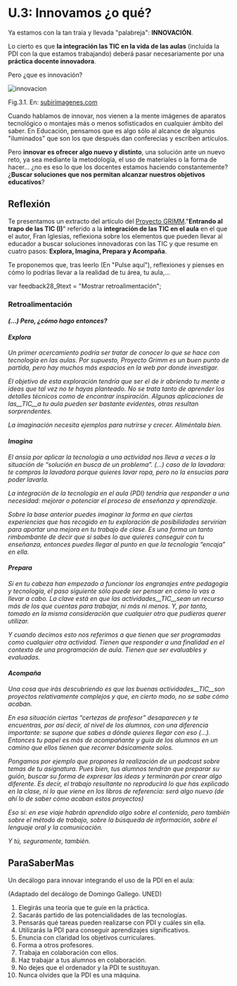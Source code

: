 # U.3: Innovamos ¿o qué?

Ya estamos con la tan traía y llevada "palabreja": **INNOVACIÓN**.

Lo cierto es que **la integración las TIC en la vida de las aulas** (incluida la PDI con la que estamos trabajando) deberá pasar necesariamente por una **práctica docente innovadora**.

Pero ¿que es innovación?


![innovacion](http://s2.subirimagenes.com/imagen/6996293innoveision7.gif)


Fig.3.1. En: [subirimagenes.com](http://www.subirimagenes.com/imagen-innoveision7-6996293.html)

Cuando hablamos de innovar, nos vienen a la mente imágenes de aparatos tecnológico o montajes más o menos sofisticados en cualquier ámbito del saber. En Educación, pensamos que es algo sólo al alcance de algunos "iluminados" que son los que después dan conferecias y escriben artículos.

Pero **innovar es ofrecer algo nuevo y distinto**, una solución ante un nuevo reto, ya sea mediante la metodología, el uso de materiales o la forma de hacer... ¿no es eso lo que los docentes estamos haciendo constantemente? ¿**Buscar soluciones que nos permitan alcanzar nuestros objetivos educativos**?

## Reflexión

Te presentamos un extracto del artículo del [Proyecto GRIMM](http://www.proyectogrimm.net)."**Entrando al trapo de las TIC (I)**" referido a la **integración de las TIC en el aula** en el que el autor, Fran Iglesias, reflexiona sobre los elementos que pueden llevar al educador a buscar soluciones innovadoras con las TIC y que resume en cuatro pasos: **Explora, Imagina, Prepara y Acompaña**.

Te proponemos que, tras leerlo (En "Pulse aquí"), reflexiones y pienses en cómo lo podrías llevar a la realidad de tu área, tu aula,...

var feedback28_9text = "Mostrar retroalimentación";

### Retroalimentación

#### _(...) Pero, ¿cómo hago entonces?_

#### _Explora_

_Un primer acercamiento podría ser tratar de conocer lo que se hace con tecnología en las aulas. Por supuesto, Proyecto Grimm es un buen punto de partida, pero hay muchos más espacios en la web por donde investigar._

_El objetivo de esta exploración tendría que ser el de ir abriendo tu mente a ideas que tal vez no te hayas planteado. No se trata tanto de aprender los detalles técnicos como de encontrar inspiración. Algunas aplicaciones de las__TIC__a tu aula pueden ser bastante evidentes, otras resultan sorprendentes._

_La imaginación necesita ejemplos para nutrirse y crecer. Aliméntala bien._

#### _Imagina_

_El ansia por aplicar la tecnología a una actividad nos lleva a veces a la situación de “solución en busca de un problema”. (...) caso de la lavadora: te compras la lavadora porque quieres lavar ropa, pero no la ensucias para poder lavarla._

_La integración de la tecnología en el aula (_PDI_) tendría que responder a una necesidad: mejorar o potenciar el proceso de enseñanza y aprendizaje._

_Sobre la base anterior puedes imaginar la forma en que ciertas experiencias que has recogido en tu exploración de posibilidades servirían para aportar una mejora en tu trabajo de clase. Es una forma un tanto rimbombante de decir que si sabes lo que quieres conseguir con tu enseñanza, entonces puedes llegar al punto en que la tecnología “encaja” en ella._

#### _Prepara_

_Si en tu cabeza han empezado a funcionar los engranajes entre pedagogía y tecnología, el paso siguiente sólo puede ser pensar en cómo lo vas a llevar a cabo. La clave está en que las actividades__TIC__sean un recurso más de los que cuentas para trabajar, ni más ni menos. Y, por tanto, tomado en la misma consideración que cualquier otro que pudieras querer utilizar._

_Y cuando decimos esto nos referimos a que tienen que ser programadas como cualquier otra actividad. Tienen que responder a una finalidad en el contexto de una programación de aula. Tienen que ser evaluables y evaluadas._

#### _Acompaña_

_Una cosa que irás descubriendo es que las buenas actividades__TIC__son proyectos relativamente complejos y que, en cierto modo, no se sabe cómo acaban._

_En esa situación ciertas “certezas de profesor” desaparecen y te encuentras, por así decir, al nivel de los alumnos, con una diferencia importante: se supone que sabes a dónde quieres llegar con eso (...). Entonces tu papel es más de acompañante y guía de los alumnos en un camino que ellos tienen que recorrer básicamente solos._

_Pongamos por ejemplo que propones la realización de un podcast sobre temas de tu asignatura. Pues bien, tus alumnos tendrán que preparar su guión, buscar su forma de expresar las ideas y terminarán por crear algo diferente. Es decir, el trabajo resultante no reproducirá lo que has explicado en la clase, ni lo que viene en los libros de referencia: será algo nuevo (de ahí lo de saber cómo acaban estos proyectos)_

_Eso sí: en ese viaje habrán aprendido algo sobre el contenido, pero también sobre el método de trabajo, sobre la búsqueda de información, sobre el lenguaje oral y la comunicación._

_Y tú, seguramente, también._

## ParaSaberMas

Un decálogo para innovar integrando el uso de la PDI en el aula:

(Adaptado del decálogo de Domingo Gallego. UNED)

1.  Elegirás una teoría que te guíe en la práctica.
2.  Sacarás partido de las potencialidades de las tecnologías.
3.  Pensarás qué tareas pueden realizarse con PDI y cuáles sin ella.
4.  Utilizarás la PDI para conseguir aprendizajes significativos.
5.  Enuncia con claridad los objetivos curriculares.
6.  Forma a otros profesores.
7.  Trabaja en colaboración con ellos.
8.  Haz trabajar a tus alumnos en colaboración.
9.  No dejes que el ordenador y la PDI te sustituyan.
10.  Nunca olvides que la PDI es una máquina.

